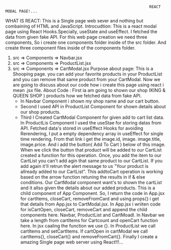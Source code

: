                                                                    REACT MODAL PAGE!...
WHAT IS REACT:
              This is a Single page web sever and nothing but combaining of HTML and JavaScript.
Introcudtion:
             This is a react modal page using React Hooks.Specially, useState and useEffect. I fetched the data from given fake API.
 For this web page creation we need three components, So i create one components folder inside of the src folder. 
 And create three component files inside of the components folder.
 1) src => Components => Navbar.jsx
 2)  src => Components => ProductList.jsx
 3)  src => Components => CartModal.jsx
Purpose about page:
              This is a Shooping page. you can add your favorite products in your ProductList and you can remove that same product from your CartModal.
Now we are going to discuss about our code how i create this page using react i mean .jsx file.
 About Code :
             First  ia am going to shown our shop (KING & QUEEN SHOP ) products how we fetched data from fake API.
     * In Navbar Component i shown my shop name and our cart button.
     * Second I used API in ProductList Component for shown details about our shop products.
     * Third I Created CartModal Component for given add to cart list data.
          In ProductLis Component  I used the useStae for storing datas from API. Fetched data's stored in useEffect Hooks for avoiding Rerendering,
 I put a empty dependency array in useEffect for single time rendering. From that link i get the image.id, image. image.title, image.price.
And i add the button( Add To Cart ) below of this image. When we click the button that product will be added to our CartList  created a function for this operation.
Once, you add the item to our CartList you can't add agin that same product to our CartList. If you add again it'll retrun the
alert message to us "Your product is allready added to our CartList". This  addtoCart operation is working based on the arrow function retuning the results in if & else conditions.
Our CartModal component want's to shown the cartList and it allso given the details about our added products. This is a child component of App Component.
So, I return the code in App.jsx for cartItems, closeCart, removeFromCard and using props{} i get that details from App.jsx to CartModal.jsx.
In App.jsx i wriiten code for isCartOpen, closeCart, removeCart and append the child components here. Navbar, ProductList and CartMoadl.
In Navbar we take a length from cartItems for Cartcount and openCart function here. In jsx caaling the function we use {}.
In ProductList we call cartItems and setCartItems. If cartOpen in cartModal we call cartItems{}, closeCart{} and removeFromCart{}.
Finally I create a amazing Single page web server using React!!!...
          
                                                                   
